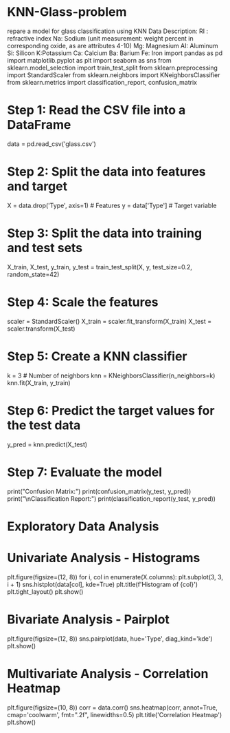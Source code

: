 # KNN-Glass-problem
repare a model for glass classification using KNN  Data Description:  RI : refractive index  Na: Sodium (unit measurement: weight percent in corresponding oxide, as are attributes 4-10)  Mg: Magnesium  AI: Aluminum  Si: Silicon  K:Potassium  Ca: Calcium  Ba: Barium  Fe: Iron
import pandas as pd
import matplotlib.pyplot as plt
import seaborn as sns
from sklearn.model_selection import train_test_split
from sklearn.preprocessing import StandardScaler
from sklearn.neighbors import KNeighborsClassifier
from sklearn.metrics import classification_report, confusion_matrix

# Step 1: Read the CSV file into a DataFrame
data = pd.read_csv('glass.csv')

# Step 2: Split the data into features and target
X = data.drop('Type', axis=1)  # Features
y = data['Type']  # Target variable

# Step 3: Split the data into training and test sets
X_train, X_test, y_train, y_test = train_test_split(X, y, test_size=0.2, random_state=42)

# Step 4: Scale the features
scaler = StandardScaler()
X_train = scaler.fit_transform(X_train)
X_test = scaler.transform(X_test)

# Step 5: Create a KNN classifier
k = 3  # Number of neighbors
knn = KNeighborsClassifier(n_neighbors=k)
knn.fit(X_train, y_train)

# Step 6: Predict the target values for the test data
y_pred = knn.predict(X_test)

# Step 7: Evaluate the model
print("Confusion Matrix:")
print(confusion_matrix(y_test, y_pred))
print("\nClassification Report:")
print(classification_report(y_test, y_pred))

# Exploratory Data Analysis

# Univariate Analysis - Histograms
plt.figure(figsize=(12, 8))
for i, col in enumerate(X.columns):
    plt.subplot(3, 3, i + 1)
    sns.histplot(data[col], kde=True)
    plt.title(f'Histogram of {col}')
plt.tight_layout()
plt.show()

# Bivariate Analysis - Pairplot
plt.figure(figsize=(12, 8))
sns.pairplot(data, hue='Type', diag_kind='kde')
plt.show()

# Multivariate Analysis - Correlation Heatmap
plt.figure(figsize=(10, 8))
corr = data.corr()
sns.heatmap(corr, annot=True, cmap='coolwarm', fmt=".2f", linewidths=0.5)
plt.title('Correlation Heatmap')
plt.show()
